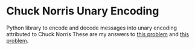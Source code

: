 # Chuck Norris Unary Encoding
Python library to encode and decode messages into unary encoding attributed to Chuck Norris
These are my answers to [this problem](https://www.codingame.com/training/easy/chuck-norris) and [this problem](https://www.codingame.com/training/medium/bruce-lee).
